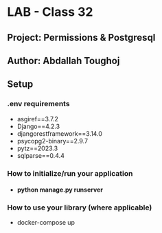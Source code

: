 # LAB - Class 32

## Project: Permissions & Postgresql

## Author: Abdallah Toughoj

## Setup

### .env requirements

- asgiref==3.7.2
- Django==4.2.3
- djangorestframework==3.14.0
- psycopg2-binary==2.9.7
- pytz==2023.3
- sqlparse==0.4.4

### How to initialize/run your application

- #### python manage.py runserver

### How to use your library (where applicable)

- docker-compose up
